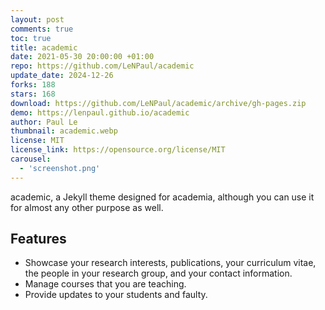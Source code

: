 ```yaml
---
layout: post
comments: true
toc: true
title: academic
date: 2021-05-30 20:00:00 +01:00
repo: https://github.com/LeNPaul/academic
update_date: 2024-12-26
forks: 188
stars: 168
download: https://github.com/LeNPaul/academic/archive/gh-pages.zip
demo: https://lenpaul.github.io/academic
author: Paul Le
thumbnail: academic.webp
license: MIT
license_link: https://opensource.org/license/MIT
carousel:
  - 'screenshot.png'
---
```


academic, a Jekyll theme designed for academia, although you can use it for almost any other purpose as well.

## Features

* Showcase your research interests, publications, your curriculum vitae, the people in your research group, and your contact information.
* Manage courses that you are teaching.
* Provide updates to your students and faulty.
